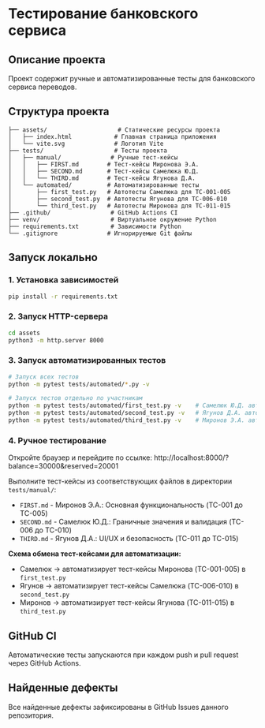 # Тестирование банковского сервиса

## Описание проекта
Проект содержит ручные и автоматизированные тесты для банковского сервиса переводов.

## Структура проекта
```
├── assets/                    # Статические ресурсы проекта
│   ├── index.html            # Главная страница приложения
│   └── vite.svg              # Логотип Vite
├── tests/                    # Тесты проекта
│   ├── manual/              # Ручные тест-кейсы
│   │   ├── FIRST.md        # Тест-кейсы Миронова Э.А.
│   │   ├── SECOND.md       # Тест-кейсы Самелюка Ю.Д.
│   │   └── THIRD.md        # Тест-кейсы Ягунова Д.А.
│   └── automated/          # Автоматизированные тесты
│       ├── first_test.py   # Автотесты Самелюка для TC-001-005
│       ├── second_test.py  # Автотесты Ягунова для TC-006-010
│       └── third_test.py   # Автотесты Миронова для TC-011-015
├── .github/                 # GitHub Actions CI
├── venv/                    # Виртуальное окружение Python
├── requirements.txt         # Зависимости Python
└── .gitignore              # Игнорируемые Git файлы
```

## Запуск локально

### 1. Установка зависимостей
```bash
pip install -r requirements.txt
```

### 2. Запуск HTTP-сервера
```bash
cd assets
python3 -m http.server 8000
```

### 3. Запуск автоматизированных тестов
```bash
# Запуск всех тестов
python -m pytest tests/automated/*.py -v

# Запуск тестов отдельно по участникам
python -m pytest tests/automated/first_test.py -v    # Самелюк Ю.Д. автоматизирует TC-001-005 (Миронова)
python -m pytest tests/automated/second_test.py -v   # Ягунов Д.А. автоматизирует TC-006-010 (Самелюка)
python -m pytest tests/automated/third_test.py -v    # Миронов Э.А. автоматизирует TC-011-015 (Ягунова)
```

### 4. Ручное тестирование
Откройте браузер и перейдите по ссылке:
http://localhost:8000/?balance=30000&reserved=20001

Выполните тест-кейсы из соответствующих файлов в директории `tests/manual/`:
- `FIRST.md` - Миронов Э.А.: Основная функциональность (TC-001 до TC-005)
- `SECOND.md` - Самелюк Ю.Д.: Граничные значения и валидация (TC-006 до TC-010)
- `THIRD.md` - Ягунов Д.А.: UI/UX и безопасность (TC-011 до TC-015)

**Схема обмена тест-кейсами для автоматизации:**
- Самелюк → автоматизирует тест-кейсы Миронова (TC-001-005) в `first_test.py`
- Ягунов → автоматизирует тест-кейсы Самелюка (TC-006-010) в `second_test.py`
- Миронов → автоматизирует тест-кейсы Ягунова (TC-011-015) в `third_test.py`

## GitHub CI
Автоматические тесты запускаются при каждом push и pull request через GitHub Actions.

## Найденные дефекты
Все найденные дефекты зафиксированы в GitHub Issues данного репозитория.  